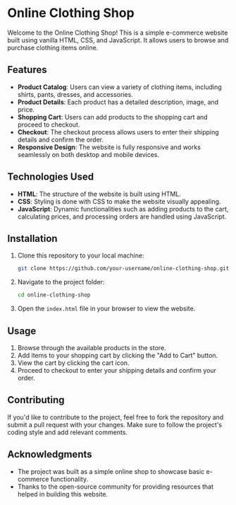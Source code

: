 
# Online Clothing Shop

Welcome to the Online Clothing Shop! This is a simple e-commerce website built using vanilla HTML, CSS, and JavaScript. It allows users to browse and purchase clothing items online.

## Features

- **Product Catalog**: Users can view a variety of clothing items, including shirts, pants, dresses, and accessories.
- **Product Details**: Each product has a detailed description, image, and price.
- **Shopping Cart**: Users can add products to the shopping cart and proceed to checkout.
- **Checkout**: The checkout process allows users to enter their shipping details and confirm the order.
- **Responsive Design**: The website is fully responsive and works seamlessly on both desktop and mobile devices.

## Technologies Used

- **HTML**: The structure of the website is built using HTML.
- **CSS**: Styling is done with CSS to make the website visually appealing.
- **JavaScript**: Dynamic functionalities such as adding products to the cart, calculating prices, and processing orders are handled using JavaScript.

## Installation

1. Clone this repository to your local machine:
   ```bash
   git clone https://github.com/your-username/online-clothing-shop.git
   ```

2. Navigate to the project folder:
   ```bash
   cd online-clothing-shop
   ```

3. Open the `index.html` file in your browser to view the website.

## Usage

1. Browse through the available products in the store.
2. Add items to your shopping cart by clicking the "Add to Cart" button.
3. View the cart by clicking the cart icon.
4. Proceed to checkout to enter your shipping details and confirm your order.

## Contributing

If you'd like to contribute to the project, feel free to fork the repository and submit a pull request with your changes. Make sure to follow the project's coding style and add relevant comments.


## Acknowledgments

- The project was built as a simple online shop to showcase basic e-commerce functionality.
- Thanks to the open-source community for providing resources that helped in building this website.

